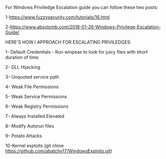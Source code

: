 For Windows Priviledge Escalation guide you can follow these two posts:


1-https://www.fuzzysecurity.com/tutorials/16.html


2-https://www.absolomb.com/2018-01-26-Windows-Privilege-Escalation-Guide/


HERE'S HOW I APPROACH FOR ESCALATING PRIVILEDGES:

1- Default Credentials - Run winpeas to look for juicy files with short duration of time

2- DLL Hijacking   

3- Unquoted service path

4- Weak File Permissions

5- Weak Service Permissions

6- Weak Registry Permissions

7- Always Installed Elevated

8- Modify Autorun files

9- Potato Attacks

10-Kernel exploits (git clone https://github.com/abatchy17/WindowsExploits.git)





